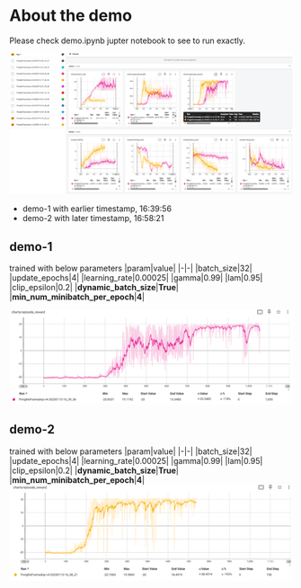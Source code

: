 # About the demo

Please check demo.ipynb jupter notebook to see to run exactly. 

![Train result for demo-1 and demo-2](./fig/train-results.png)
- demo-1 with earlier timestamp, 16:39:56
- demo-2 with later timestamp, 16:58:21

## demo-1

trained with below parameters
|param|value| 
|-|-|
|batch_size|32|
|update_epochs|4|
|learning_rate|0.00025|
|gamma|0.99|
|lam|0.95|
|clip_epsilon|0.2|
|**dynamic_batch_size**|**True**|
|**min_num_minibatch_per_epoch**|**4**|

![rewards](./demo-1/rewards.png)


## demo-2

trained with below parameters
|param|value| 
|-|-|
|batch_size|32|
|update_epochs|4|
|learning_rate|0.00025|
|gamma|0.99|
|lam|0.95|
|clip_epsilon|0.2|
|**dynamic_batch_size**|**True**|
|**min_num_minibatch_per_epoch**|**4**|
![rewards](./demo-2/rewards.png)
